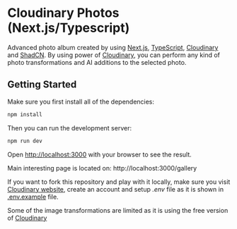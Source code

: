 # Cloudinary Photos (Next.js/Typescript)
Advanced photo album created by using [Next.js](https://nextjs.org/), [TypeScript](https://www.typescriptlang.org/), [Cloudinary](https://cloudinary.com/) and [ShadCN](https://ui.shadcn.com/). By using power of [Cloudinary](cloudinary_web), you can perform any kind of photo transformations and AI additions to the selected photo.

## Getting Started

Make sure you first install all of the dependencies:

```bash
npm install
```

Then you can run the development server:

```bash
npm run dev
```

Open [http://localhost:3000](http://localhost:3000) with your browser to see the result.

Main interesting page is located on:
http://localhost:3000/gallery

If you want to fork this repository and play with it locally, make sure you visit [Cloudinary website][cloudinary_web], create an account and setup <i>.env</i> file as it is shown in [.env.example](./.env.example) file.

Some of the image transformations are limited as it is using the free version of [Cloudinary][cloudinary_web]

[cloudinary_web]: https://cloudinary.com/
